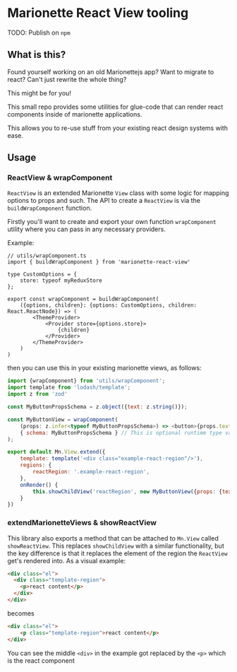 # Marionette React View tooling

TODO: Publish on `npm`

## What is this?

Found yourself working on an old Marionettejs app? Want to migrate to react? Can't just rewrite the whole thing?

This might be for you!

This small repo provides some utilities for glue-code that can render react components inside of marionette applications.

This allows you to re-use stuff from your existing react design systems with ease.

## Usage

### ReactView & wrapComponent

`ReactView` is an extended Marionette `View` class with some logic for mapping options to props and such.
The API to create a `ReactView` is via the `buildWrapComponent` function.

Firstly you'll want to create and export your own function `wrapComponent` utility where you can pass in any necessary providers.

Example:
```tsx
// utils/wrapComponent.ts
import { buildWrapComponent } from 'marionette-react-view'

type CustomOptions = {
    store: typeof myReduxStore
};

export const wrapComponent = buildWrapComponent(
    ({options, children}: {options: CustomOptions, children: React.ReactNode}) => (
        <ThemeProvider>
            <Provider store={options.store}>
                {children}
            </Provider>
        </ThemeProvider>
    )
)
```

then you can use this in your existing marionette views, as follows:

```js
import {wrapComponent} from 'utils/wrapComponent';
import template from 'lodash/template';
import z from 'zod'

const MyButtonPropsSchema = z.object({text: z.string()});

const MyButtonView = wrapComponent(
    (props: z.infer<typeof MyButtonPropsSchema>) => <button>{props.text}</button>, 
    { schema: MyButtonPropsSchema } // This is optional runtime type validation
);

export default Mn.View.extend({
    template: template('<div class="example-react-region"/>'),
    regions: {
        reactRegion: '.example-react-region',
    },
    onRender() {
        this.showChildView('reactRegion', new MyButtonView({props: {text: 'Click me!'}}))
    }
})
```


### extendMarionetteViews & showReactView

This library also exports a method that can be attached to `Mn.View` called `showReactView`.
This replaces `showChildView` with a similar functionality, but the key difference is that it replaces
the element of the region the `ReactView` get's rendered into. As a visual example:

```html
<div class="el">
  <div class="template-region">
    <p>react content</p>
  </div>
</div>
```

becomes

```html
<div class="el">
    <p class="template-region">react content</p>
</div>
```

You can see the middle `<div>` in the example got replaced by the `<p>` which is the react component